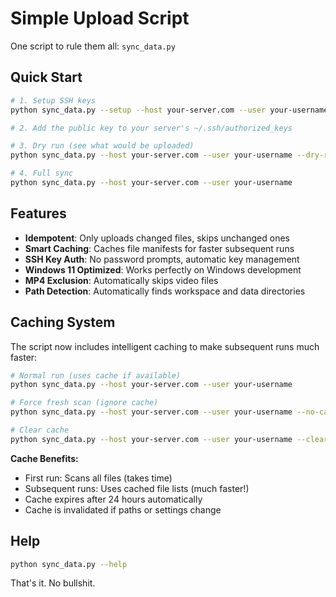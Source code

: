 # Simple Upload Script

One script to rule them all: `sync_data.py`

## Quick Start

```bash
# 1. Setup SSH keys
python sync_data.py --setup --host your-server.com --user your-username

# 2. Add the public key to your server's ~/.ssh/authorized_keys

# 3. Dry run (see what would be uploaded)
python sync_data.py --host your-server.com --user your-username --dry-run

# 4. Full sync
python sync_data.py --host your-server.com --user your-username
```

## Features

- **Idempotent**: Only uploads changed files, skips unchanged ones
- **Smart Caching**: Caches file manifests for faster subsequent runs
- **SSH Key Auth**: No password prompts, automatic key management
- **Windows 11 Optimized**: Works perfectly on Windows development
- **MP4 Exclusion**: Automatically skips video files
- **Path Detection**: Automatically finds workspace and data directories

## Caching System

The script now includes intelligent caching to make subsequent runs much faster:

```bash
# Normal run (uses cache if available)
python sync_data.py --host your-server.com --user your-username

# Force fresh scan (ignore cache)
python sync_data.py --host your-server.com --user your-username --no-cache

# Clear cache
python sync_data.py --host your-server.com --user your-username --clear-cache
```

**Cache Benefits:**
- First run: Scans all files (takes time)
- Subsequent runs: Uses cached file lists (much faster!)
- Cache expires after 24 hours automatically
- Cache is invalidated if paths or settings change

## Help

```bash
python sync_data.py --help
```

That's it. No bullshit.
